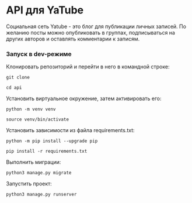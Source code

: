 # API для YaTube
Социальная сеть Yatube - это блог для публикации личных записей. По желанию посты можно опубликовать в группах, подписываться на других авторов и оставлять комментарии к записям. 
### Запуск в dev-режиме
Клонировать репозиторий и перейти в него в командной строке:
```
git clone 
```
```
cd api
```
Установить виртуальное окружение, затем активировать его:
```
python -m venv venv
```
```
source venv/bin/activate
```
Установить зависимости из файла requirements.txt:
```
python -m pip install --upgrade pip
```
```
pip install -r requirements.txt
```
Выполнить миграции:
```
python3 manage.py migrate
```
Запустить проект:
```
python3 manage.py runserver
